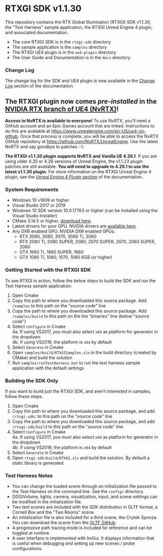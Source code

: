 # RTXGI SDK v1.1.30

This repository contains the RTX Global Illumination (RTXGI) SDK v1.1.30, the "Test Harness" sample application, the RTXGI Unreal Engine 4 plugin, and associated documentation.

* The core RTXGI SDK is in the `rtxgi-sdk` directory
* The sample application is the `samples` directory
* The RTXGI UE4 plugin is in the `ue4-plugin` directory
* The User Guide and Documentation is in the `docs` directory

### Change Log

The change log for the SDK and UE4 plugin is now available in the [Change Log](docs/manual/Changelog.html) section of the documentation.

## The RTXGI plugin now comes *pre-installed* in the [NVIDIA RTX branch of UE4 (NvRTX)](https://developer.nvidia.com/unrealengine)!

**Access to NvRTX is available to everyone!** To use NvRTX, you’ll need a GitHub account and an Epic Games account that are linked. Instructions to do this are available at https://www.unrealengine.com/en-US/ue4-on-github. Once that process is complete, you will be able to access the NvRTX GitHub repository at https://github.com/NvRTX/UnrealEngine. Use the latest NvRTX and say goodbye to patches :-). 

**The RTXGI v1.1.30 plugin supports NvRTX and Vanilla UE 4.26.1**. If you are using older 4.25 or 4.26 versions of Unreal Engine, the v1.1.23 plugin patches are still available. **You will need to upgrade to 4.26.1 to use the latest v1.1.30 plugin**. For more information on the RTXGI Unreal Engine 4 plugin, see the [Unreal Engine 4 Plugin section](docs/manual/UE4Plugin.html) of the documentation.

### System Requirements
* Windows 10 v1809 or higher
* Visual Studio 2017 or 2019
* Windows 10 SDK version 10.0.17763 or higher (can be installed using the Visual Studio Installer)
* CMake 3.14.5 or higher, [download here](https://cmake.org/download).
* Latest drivers for your GPU. NVIDIA drivers are [available here](http://www.nvidia.com/drivers).
* Any DXR enabled GPU. NVIDIA DXR enabled GPUs:
	* RTX 3090, 3080, 3070, 3060 Ti, 3060
	* RTX 2080 Ti, 2080 SUPER, 2080, 2070 SUPER, 2070, 2060 SUPER, 2060
	* GTX 1660 Ti, 1660 SUPER, 1660
	* GTX 1080 Ti, 1080, 1070, 1060 6GB (or higher)

### Getting Started with the RTXGI SDK
To see RTXGI in action, follow the below steps to build the SDK and run the Test Harness sample application:

1. Open Cmake
2. Copy the path to where you downloaded this source package. Add `/samples` to this path on the "source code" line
3. Copy the path to where you downloaded this source package. Add `/samples/build` to this path on the the "binaries" line (below "source code")
4. Select `Configure` in Cmake<br>
	4a. If using VS2017, you must also select `x64` as platform for generator in the dropdown<br>
	4b. If using VS2019, the platform is `x64` by default
5. Select `Generate` in Cmake
6. Open `samples/build/RTXGISamples.sln` in the build directory (created by CMake) and build the solution
7. Run `samples/runTestHarness.bat` to run the test harness sample application with the default settings

### Building the SDK Only
If you want to build just the RTXGI SDK, and aren't interested in samples, follow these steps:

1. Open Cmake
2. Copy the path to where you downloaded this source package, and add `/rtxgi-sdk/` to this path on the "source code" line
3. Copy the path to where you downloaded this source package, and add `/rtxgi-sdk/build` to this path on the "source code" line
4. Select `Configure` in Cmake<br>
	4a. If using VS2017, you must also select `x64` as platform for generator in the dropdown<br>
	4b. If using VS2019, the platform is `x64` by default	
5. Select `Generate` in Cmake
6. Open `rtxgi-sdk/build/RTXGI.sln` and build the solution. By default a static library is generated

### Test Harness Notes
- You can change the loaded scene through an initialization file passed to the Test Harness on the command line. See the `config/` directory.
- DDGIVolume, lights, camera, visualization, input, and scene settings can be modified in the initialization file.
- Two test scenes are included with the SDK distribution in GLTF format, a Cornell Box and the "Two Rooms" scene.
- An initialization file is also included for a third scene, the Crytek Sponza. You can download the scene from the [GLTF GitHub](https://github.com/KhronosGroup/glTF-Sample-Models/tree/master/2.0/Sponza).
- A progressive path tracing mode is included for reference and can be toggled at runtime.
- A user interface is implemented with ImGui. It displays information that is useful when debugging and setting up new scenes / probe configurations.
